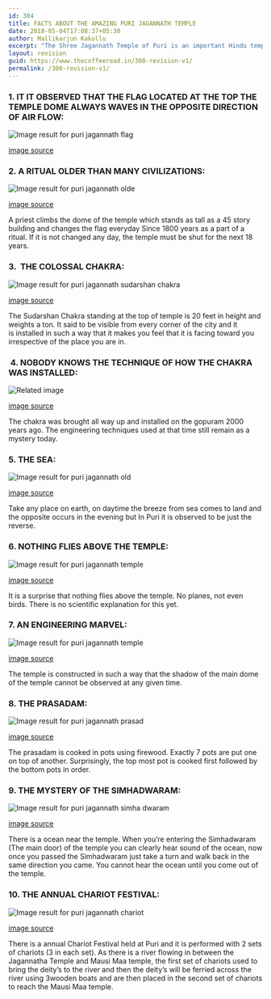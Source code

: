 ```yaml
---
id: 304
title: FACTS ABOUT THE AMAZING PURI JAGANNATH TEMPLE
date: 2018-05-04T17:08:37+05:30
author: Mallikarjun Kakollu
excerpt: "The Shree Jagannath Temple of Puri is an important Hindu temple dedicated to Lord Jagannath, a form of lord Vishnu, located on the eastern coast of India, at Puri in the state of Odisha. The temple is an important pilgrimage destination and one of the four great 'Char Dham' pilgrimage sites."
layout: revision
guid: https://www.thecoffeeread.in/300-revision-v1/
permalink: /300-revision-v1/
---
```

### 1. IT IT OBSERVED THAT THE FLAG LOCATED AT THE TOP THE TEMPLE DOME ALWAYS WAVES IN THE OPPOSITE DIRECTION OF AIR FLOW:

![Image result for puri jagannath flag](http://1.bp.blogspot.com/-NY5rNgLA-yA/Vg_hwN8steI/AAAAAAAABJA/Q8_2Rf9qT04/s1600/DSCN4079.JPG) 

[image source](https://www.google.co.in/search?biw=1350&bih=568&tbs=isz%3Alt%2Cislt%3Axga&tbm=isch&sa=1&ei=T0HsWo2ZBonYvgSTqLvIBw&q=puri+jagannath+flag&oq=puri+jagannath+flag&gs_l=psy-ab.3..0.170369.173704.0.174015.13.12.0.1.1.0.391.2061.0j5j2j2.9.0....0...1c.1.64.psy-ab..8.5.878...0i67k1j0i24k1.0.30g8SYC1QQI#imgrc=3pOU08GU481pGM:)

### 2. A RITUAL OLDER THAN MANY CIVILIZATIONS:

![Image result for puri jagannath olde](https://i.ytimg.com/vi/iTMYKJ4o2zE/maxresdefault.jpg) 

[image source](https://www.google.co.in/search?biw=1350&bih=568&tbs=isz%3Alt%2Cislt%3Axga&tbm=isch&sa=1&ei=NUXsWpjCL4fovgTj-JeoAQ&q=puri+jagannath+olde&oq=puri+jagannath+olde&gs_l=psy-ab.3...27076.27656.0.28345.4.4.0.0.0.0.182.502.0j3.3.0....0...1c.1.64.psy-ab..1.2.349...0j0i8i30k1.0.YiuvMEe_8MM#imgrc=Ap7zYnfaqZEutM:)

A priest climbs the dome of the temple which stands as tall as a 45 story building and changes the flag everyday Since 1800 years as a part of a ritual. If it is not changed any day, the temple must be shut for the next 18 years.

### 3.  THE COLOSSAL CHAKRA:

![Image result for puri jagannath sudarshan chakra](https://www.unnatisilks.com/blog/wp-content/uploads/2014/06/260614-ci-jagannath-puri-madir-singha-dwara-lion-gate-6.jpg) 

[image source](https://www.google.co.in/search?biw=1350&bih=568&tbs=isz%3Alt%2Cislt%3Axga&tbm=isch&sa=1&ei=-UTsWuygIcXavASz_q-wAg&q=puri+jagannath+sudarshan+chakra&oq=puri+jagannath+suda&gs_l=psy-ab.3.0.0.50664.57759.0.58985.14.10.3.1.1.0.250.1673.0j7j2.9.0....0...1c.1.64.psy-ab..1.10.1181...0i30k1j0i8i30k1j0i67k1j0i5i30k1j0i24k1j0i10i24k1j0i8i13i30k1.0.hTa61HvVPQA#imgrc=W2fPX1b5Xf-ePM:)

The Sudarshan Chakra standing at the top of temple is 20 feet in height and weights a ton. It said to be visible from every corner of the city and it is installed in such a way that it makes you feel that it is facing toward you irrespective of the place you are in.

###  4. NOBODY KNOWS THE TECHNIQUE OF HOW THE CHAKRA WAS INSTALLED:

![Related image](http://www.sankarayatra.com/travelogue/wp-content/uploads/2016/12/jagannath-temple-1.jpg) 

[image source](https://www.google.co.in/search?biw=1350&bih=568&tbs=isz%3Alt%2Cislt%3Axga&tbm=isch&sa=1&ei=2ETsWt24GYfdvgSmp4W4AQ&q=puri+jagannath+chakra&oq=puri+jagannath+chakra&gs_l=psy-ab.3..0.30473.31576.0.31807.6.4.0.2.2.0.188.505.0j3.3.0....0...1c.1.64.psy-ab..1.5.516...0i30k1j0i8i30k1j0i24k1.0.B5evliScWVE#imgrc=3K2veMkWZlzdnM:)

The chakra was brought all way up and installed on the gopuram 2000 years ago. The engineering techniques used at that time still remain as a mystery today.

### 5. THE SEA:

![Image result for puri jagannath old](http://odishasuntimes.com/wp-content/uploads/2016/06/jagannath-temple-aerial-view.jpg) 

[<span style="text-transform: initial;">image source</span>](https://www.google.co.in/search?biw=1350&bih=568&tbs=isz%3Alt%2Cislt%3Axga&tbm=isch&sa=1&ei=vUTsWsS2NIr4vATf5I_oAQ&q=puri+jagannath+old&oq=puri+jagannath+old&gs_l=psy-ab.3..0i8i30k1l2.24553.25155.0.25286.4.4.0.0.0.0.185.350.0j2.2.0....0...1c.1.64.psy-ab..2.2.350...0.0.by5uhoOP0zo#imgrc=w2zqRvRcd-urnM:)

<span style="text-transform: initial;">Take any place on earth, on daytime the breeze from sea comes to land and the opposite occurs in the evening but In Puri it is observed to be just the reverse.</span>

### 6. NOTHING FLIES ABOVE THE TEMPLE:

![Image result for puri jagannath temple](http://www.odishatourism.net/wp-content/uploads/2016/04/jagannath-temple-1.jpg) 

[image source](https://www.google.co.in/search?biw=1350&bih=568&tbs=isz%3Alt%2Cislt%3Axga&tbm=isch&sa=1&ei=FETsWoGbO8T6vgTF97uYCg&q=puri+jagannath+temple&oq=puri+jagannath+temple&gs_l=psy-ab.3..0l10.90035.91322.0.91529.8.4.0.4.4.0.205.553.0j2j1.3.0....0...1c.1.64.psy-ab..1.7.596...0i67k1.0.bD_jjvAsFp4#imgrc=jCTxIJwIly93IM:)

It is a surprise that nothing flies above the temple. No planes, not even birds. There is no scientific explanation for this yet.

### 7. AN ENGINEERING MARVEL:

![Image result for puri jagannath temple](https://i0.wp.com/travelblog.expedia.co.in/wp-content/uploads/2015/12/Jagannath-Temple-Puri-India.jpg?fit=3943%2C3121&ssl=1) 

[image source](https://www.google.co.in/search?biw=1350&bih=568&tbs=isz%3Alt%2Cislt%3Axga&tbm=isch&sa=1&ei=FETsWoGbO8T6vgTF97uYCg&q=puri+jagannath+temple&oq=puri+jagannath+temple&gs_l=psy-ab.3..0l10.90035.91322.0.91529.8.4.0.4.4.0.205.553.0j2j1.3.0....0...1c.1.64.psy-ab..1.7.596...0i67k1.0.bD_jjvAsFp4#imgrc=j4IGdk5iDp_ICM:)

The temple is constructed in such a way that the shadow of the main dome of the temple cannot be observed at any given time.

### 8. THE PRASADAM:

![Image result for puri jagannath prasad](http://viralodisha.com/wp-content/uploads/2017/02/13925697_1389477261066074_1583979298702864229_o.jpg) 

[<span style="text-transform: initial;">image source</span>](https://www.google.co.in/search?biw=1350&bih=568&tbs=isz%3Alt%2Cislt%3Axga&tbm=isch&sa=1&ei=3kPsWuHnGsr8vgTryaOwBA&q=puri+jagannath+prasad&oq=puri+jagannath+prasa&gs_l=psy-ab.3.1.0l2j0i8i30k1j0i24k1l2.49915.50961.0.52951.5.5.0.0.0.0.193.841.0j5.5.0....0...1c.1.64.psy-ab..0.5.839....0.Qf9EeaQqlic#imgrc=wN3QjY1aU9fP3M:)

<span style="text-transform: initial;">The prasadam is cooked in pots using firewood. Exactly 7 pots are put one on top of another. Surprisingly, the top most pot is cooked first followed by the bottom pots in order.</span>

### 9. THE MYSTERY OF THE SIMHADWARAM:

![Image result for puri jagannath simha dwaram](https://2.bp.blogspot.com/-0fPxYYng54w/Wb05Hym2KxI/AAAAAAAACwo/qE3l7eff3EwlrFfOsO-zGlVpGU7KHftxgCLcBGAs/s1600/puri%2Bin%2Bindia.jpg) 

[<span style="text-transform: initial;">image source</span>](https://www.google.co.in/search?biw=1350&bih=568&tbs=isz%3Alt%2Cislt%3Axga&tbm=isch&sa=1&ei=ukPsWqfvOMv08QXdtr24Ag&q=puri+jagannath+simha+dwaram&oq=puri+jagannath+simha+dwaram&gs_l=psy-ab.3...30701.33966.0.34259.14.14.0.0.0.0.234.1710.0j9j1.10.0....0...1c.1.64.psy-ab..4.1.183...0.0.wL9VoZ11lNA#imgrc=Cusr2kjHSlIipM:)

<span style="text-transform: initial;">There is a ocean near the temple. When you’re entering the Simhadwaram (The main door) of the temple you can clearly hear sound of the ocean, now once you passed the Simhadwaram just take a turn and walk back in the same direction you came. You cannot hear the ocean until you come out of the temple.</span>

### 10. THE ANNUAL CHARIOT FESTIVAL:

![Image result for puri jagannath chariot](http://jagannath.nic.in/sites/default/files/misc/at-puri-ratha-yatra-27.jpg) 

[image source](https://www.google.co.in/search?biw=1350&bih=568&tbs=isz%3Alt%2Cislt%3Axga&tbm=isch&sa=1&ei=_kHsWrLLHIP88QWjtbeAAw&q=puri+jagannath+charriot&oq=puri+jagannath+charriot&gs_l=psy-ab.3..0i13k1.441005.442971.0.443171.9.9.0.0.0.0.187.1015.0j6.6.0....0...1c.1.64.psy-ab..3.5.853...0j0i67k1j0i24k1.0.zrYVuvMRiEI#imgrc=5blRZDN-mvEcUM:)

There is a annual Chariot Festival held at Puri and it is performed with 2 sets of chariots (3 in each set). As there is a river flowing in between the Jagannatha Temple and Mausi Maa temple, the first set of chariots used to bring the deity’s to the river and then the deity’s will be ferried across the river using 3wooden boats and are then placed in the second set of chariots to reach the Mausi Maa temple.

&nbsp;